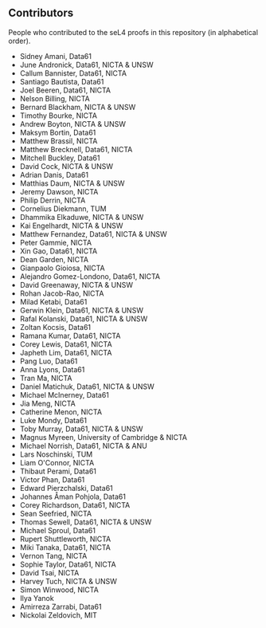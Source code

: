 <!--
     Copyright 2020, Data61, CSIRO (ABN 41 687 119 230)

     SPDX-License-Identifier: CC-BY-SA-4.0
-->

Contributors
------------

People who contributed to the seL4 proofs in this repository (in alphabetical
order).

* Sidney Amani, Data61
* June Andronick, Data61, NICTA & UNSW
* Callum Bannister, Data61, NICTA
* Santiago Bautista, Data61
* Joel Beeren, Data61, NICTA
* Nelson Billing, NICTA
* Bernard Blackham, NICTA & UNSW
* Timothy Bourke, NICTA
* Andrew Boyton, NICTA & UNSW
* Maksym Bortin, Data61
* Matthew Brassil, NICTA
* Matthew Brecknell, Data61, NICTA
* Mitchell Buckley, Data61
* David Cock, NICTA & UNSW
* Adrian Danis, Data61
* Matthias Daum, NICTA & UNSW
* Jeremy Dawson, NICTA
* Philip Derrin, NICTA
* Cornelius Diekmann, TUM
* Dhammika Elkaduwe, NICTA & UNSW
* Kai Engelhardt, NICTA & UNSW
* Matthew Fernandez, Data61, NICTA & UNSW
* Peter Gammie, NICTA
* Xin Gao, Data61, NICTA
* Dean Garden, NICTA
* Gianpaolo Gioiosa, NICTA
* Alejandro Gomez-Londono, Data61, NICTA
* David Greenaway, NICTA & UNSW
* Rohan Jacob-Rao, NICTA
* Milad Ketabi, Data61
* Gerwin Klein, Data61, NICTA & UNSW
* Rafal Kolanski, Data61, NICTA & UNSW
* Zoltan Kocsis, Data61
* Ramana Kumar, Data61, NICTA
* Corey Lewis, Data61, NICTA
* Japheth Lim, Data61, NICTA
* Pang Luo, Data61
* Anna Lyons, Data61
* Tran Ma, NICTA
* Daniel Matichuk, Data61, NICTA & UNSW
* Michael McInerney, Data61
* Jia Meng, NICTA
* Catherine Menon, NICTA
* Luke Mondy, Data61
* Toby Murray, Data61, NICTA & UNSW
* Magnus Myreen, University of Cambridge & NICTA
* Michael Norrish, Data61, NICTA & ANU
* Lars Noschinski, TUM
* Liam O'Connor, NICTA
* Thibaut Perami, Data61
* Victor Phan, Data61
* Edward Pierzchalski, Data61
* Johannes Åman Pohjola, Data61
* Corey Richardson, Data61, NICTA
* Sean Seefried, NICTA
* Thomas Sewell, Data61, NICTA & UNSW
* Michael Sproul, Data61
* Rupert Shuttleworth, NICTA
* Miki Tanaka, Data61, NICTA
* Vernon Tang, NICTA
* Sophie Taylor, Data61, NICTA
* David Tsai, NICTA
* Harvey Tuch, NICTA & UNSW
* Simon Winwood, NICTA
* Ilya Yanok
* Amirreza Zarrabi, Data61
* Nickolai Zeldovich, MIT
